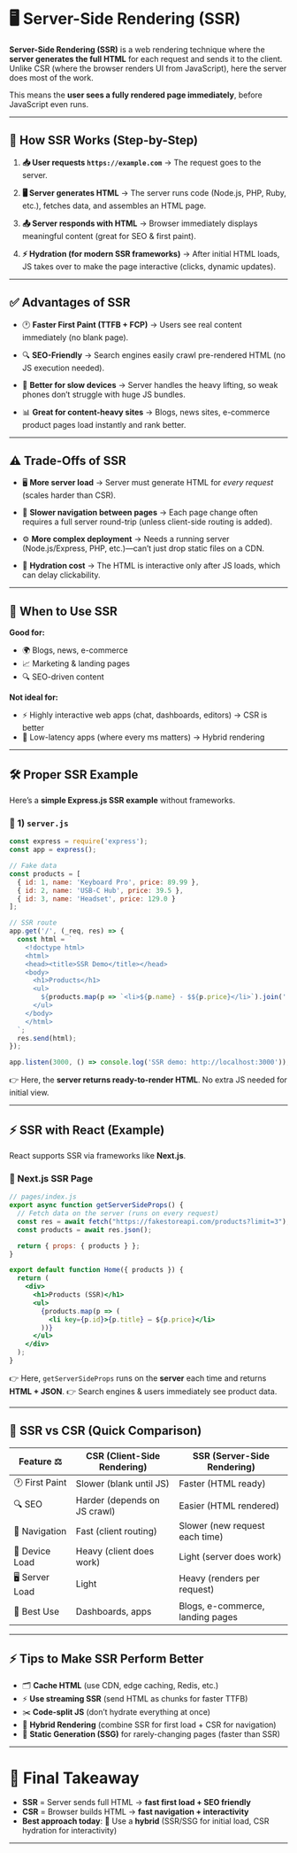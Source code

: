 
# 🖥️ Server-Side Rendering (SSR)

**Server-Side Rendering (SSR)** is a web rendering technique where the **server generates the full HTML** for each request and sends it to the client. Unlike CSR (where the browser renders UI from JavaScript), here the server does most of the work.

This means the **user sees a fully rendered page immediately**, before JavaScript even runs.

---

## 🔄 How SSR Works (Step-by-Step)

1. **📥 User requests `https://example.com`**
   → The request goes to the server.

2. **🖥️ Server generates HTML**
   → The server runs code (Node.js, PHP, Ruby, etc.), fetches data, and assembles an HTML page.

3. **📤 Server responds with HTML**
   → Browser immediately displays meaningful content (great for SEO & first paint).

4. **⚡ Hydration (for modern SSR frameworks)**
   → After initial HTML loads, JS takes over to make the page interactive (clicks, dynamic updates).

---

## ✅ Advantages of SSR

* 🕐 **Faster First Paint (TTFB + FCP)**
  → Users see real content immediately (no blank page).

* 🔍 **SEO-Friendly**
  → Search engines easily crawl pre-rendered HTML (no JS execution needed).

* 📱 **Better for slow devices**
  → Server handles the heavy lifting, so weak phones don’t struggle with huge JS bundles.

* 📊 **Great for content-heavy sites**
  → Blogs, news sites, e-commerce product pages load instantly and rank better.

---

## ⚠️ Trade-Offs of SSR

* 🖥️ **More server load**
  → Server must generate HTML for *every request* (scales harder than CSR).

* 🐌 **Slower navigation between pages**
  → Each page change often requires a full server round-trip (unless client-side routing is added).

* ⚙️ **More complex deployment**
  → Needs a running server (Node.js/Express, PHP, etc.)—can’t just drop static files on a CDN.

* 🔄 **Hydration cost**
  → The HTML is interactive only after JS loads, which can delay clickability.

---

## 🎯 When to Use SSR

**Good for:**

* 🌍 Blogs, news, e-commerce
* 📈 Marketing & landing pages
* 🔍 SEO-driven content

**Not ideal for:**

* ⚡ Highly interactive web apps (chat, dashboards, editors) → CSR is better
* 📶 Low-latency apps (where every ms matters) → Hybrid rendering

---

## 🛠️ Proper SSR Example

Here’s a **simple Express.js SSR example** without frameworks.

### 📄 1) `server.js`

```js
const express = require('express');
const app = express();

// Fake data
const products = [
  { id: 1, name: 'Keyboard Pro', price: 89.99 },
  { id: 2, name: 'USB-C Hub', price: 39.5 },
  { id: 3, name: 'Headset', price: 129.0 }
];

// SSR route
app.get('/', (_req, res) => {
  const html = `
    <!doctype html>
    <html>
    <head><title>SSR Demo</title></head>
    <body>
      <h1>Products</h1>
      <ul>
        ${products.map(p => `<li>${p.name} - $${p.price}</li>`).join('')}
      </ul>
    </body>
    </html>
  `;
  res.send(html);
});

app.listen(3000, () => console.log('SSR demo: http://localhost:3000'));
```

👉 Here, the **server returns ready-to-render HTML**. No extra JS needed for initial view.

---

## ⚡ SSR with React (Example)

React supports SSR via frameworks like **Next.js**.

### 📄 Next.js SSR Page

```jsx
// pages/index.js
export async function getServerSideProps() {
  // Fetch data on the server (runs on every request)
  const res = await fetch("https://fakestoreapi.com/products?limit=3");
  const products = await res.json();

  return { props: { products } };
}

export default function Home({ products }) {
  return (
    <div>
      <h1>Products (SSR)</h1>
      <ul>
        {products.map(p => (
          <li key={p.id}>{p.title} — ${p.price}</li>
        ))}
      </ul>
    </div>
  );
}
```

👉 Here, `getServerSideProps` runs on the **server** each time and returns **HTML + JSON**.
👉 Search engines & users immediately see product data.

---

## 🧩 SSR vs CSR (Quick Comparison)

| Feature ⚖️      | CSR (Client-Side Rendering)  | SSR (Server-Side Rendering)      |
| --------------- | ---------------------------- | -------------------------------- |
| 🕐 First Paint  | Slower (blank until JS)      | Faster (HTML ready)              |
| 🔍 SEO          | Harder (depends on JS crawl) | Easier (HTML rendered)           |
| 📡 Navigation   | Fast (client routing)        | Slower (new request each time)   |
| 📱 Device Load  | Heavy (client does work)     | Light (server does work)         |
| 🖥️ Server Load | Light                        | Heavy (renders per request)      |
| 🚀 Best Use     | Dashboards, apps             | Blogs, e-commerce, landing pages |

---

## ⚡ Tips to Make SSR Perform Better

* 🗂️ **Cache HTML** (use CDN, edge caching, Redis, etc.)
* ⚡ **Use streaming SSR** (send HTML as chunks for faster TTFB)
* ✂️ **Code-split JS** (don’t hydrate everything at once)
* 📶 **Hybrid Rendering** (combine SSR for first load + CSR for navigation)
* 🔄 **Static Generation (SSG)** for rarely-changing pages (faster than SSR)

---

# 📌 Final Takeaway

* **SSR** = Server sends full HTML → **fast first load + SEO friendly**
* **CSR** = Browser builds HTML → **fast navigation + interactivity**
* **Best approach today**: 🔀 Use a **hybrid** (SSR/SSG for initial load, CSR hydration for interactivity)

---